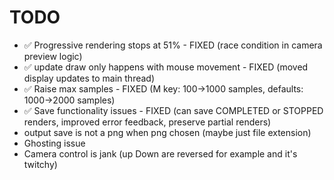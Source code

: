 # TODO

* ✅ Progressive rendering stops at 51% - FIXED (race condition in camera preview logic)
* ✅ update draw only happens with mouse movement - FIXED (moved display updates to main thread)
* ✅ Raise max samples - FIXED (M key: 100→1000 samples, defaults: 1000→2000 samples)
* ✅ Save functionality issues - FIXED (can save COMPLETED or STOPPED renders, improved error feedback, preserve partial renders)
* output save is not a png when png chosen (maybe just file extension)
* Ghosting issue
* Camera control is jank (up Down are reversed for example and it's twitchy)

